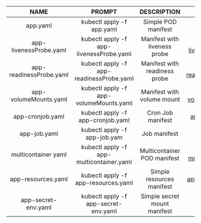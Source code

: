 | NAME | PROMPT | DESCRIPTION | EXAMPLE |
|:----:|:------:|:-----------:|:-------:|
|app.yaml| kubectl apply -f app.yaml | Simple POD manifest | [app.yaml](./app.yaml)|
|app-livenessProbe.yaml| kubectl apply -f app-livenessProbe.yaml | Manifest with liveness probe   | [app-livenessProbe.yaml](./yaml/app-livenessProbe.yaml) |
|app-readinessProbe.yaml| kubectl apply -f app-readinessProbe.yaml | Manifest with readiness probe  |[app-readinessProbe.yaml](./yaml/app-readinessProbe.yaml) |
|app-volumeMounts.yaml| kubectl apply -f app-volumeMounts.yaml | Manifest with volume mount |[app-volumeMounts.yaml](./yaml/app-volumeMounts.yaml) |
|app-cronjob.yaml| kubectl apply -f app-cronjob.yaml | Cron Job manifest | [app-cronjob.yaml](./yaml/app-cronjob.yaml) |
|app-job.yaml| kubectl apply -f app-job.yam |Job manifest | [app-job.yaml](./yaml/app-job.yaml) |
|multicontainer yaml| kubectl apply -f app-multicontainer.yaml | Multicontainer POD manifest | [app-multicontainer.yaml](./yaml/app-multicontainer.yaml)|
|app-resources.yaml|kubectl apply -f app-resources.yaml | Simple resources manifest | [app-resources.yaml](./yaml/app-resources.yaml)|
|app-secret-env.yaml|kubectl apply -f app-secret-env.yaml |Simple secret mount manifest |[app-secret-env.yaml](./yaml/app-secret-env.yaml) |
